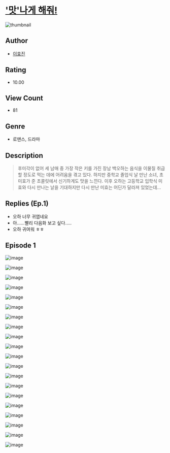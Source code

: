 # ['맛'나게 해줘!](https://comic.naver.com/challenge/list?titleId=810837)
![thumbnail](https://image-comic.pstatic.net/user_contents_data/challenge_comic/2023/05/24/266394/upload_7075264300867598642_480x623.jpeg)

## Author
- [이효진](https://comic.naver.com/artistTitle?id=266394)

## Rating
- 10.00

## View Count
- 81

## Genre
- 로맨스, 드라마

## Description
> 후미각이 없어 세 남매 중 가장 작은 키를 가진 장남 백오하는 음식을 이물질 취급할 정도로 먹는 데에 어려움을 겪고 있다. 하지만 중학교 졸업식 날 만난 소녀, 초미효가 준 초콜릿에서 신기하게도 맛을 느낀다. 이후 오하는 고등학교 입학식 미효와 다시 만나는 날을 기대하지만 다시 만난 미효는 어딘가 달라져 있었는데...

## Replies (Ep.1)
- 오하 너무 귀엽네요
- 아......빨리 다음화 보고 싶다.....
- 오하 귀여워 ㅎㅎ

## Episode 1
![image](https://image-comic.pstatic.net/user_contents_data/challenge_comic/2023/05/25/266394/upload_3990523754273256550.jpeg)

![image](https://image-comic.pstatic.net/user_contents_data/challenge_comic/2023/05/25/266394/upload_3545516192567801910.jpeg)

![image](https://image-comic.pstatic.net/user_contents_data/challenge_comic/2023/05/25/266394/upload_3474304338572489313.jpeg)

![image](https://image-comic.pstatic.net/user_contents_data/challenge_comic/2023/05/25/266394/upload_3907215940062885219.jpeg)

![image](https://image-comic.pstatic.net/user_contents_data/challenge_comic/2023/05/25/266394/upload_7364565584248518711.jpeg)

![image](https://image-comic.pstatic.net/user_contents_data/challenge_comic/2023/05/25/266394/upload_3846699030543413858.jpeg)

![image](https://image-comic.pstatic.net/user_contents_data/challenge_comic/2023/05/26/266394/upload_3761966271507544121.jpeg)

![image](https://image-comic.pstatic.net/user_contents_data/challenge_comic/2023/05/25/266394/upload_7147275509328798049.jpeg)

![image](https://image-comic.pstatic.net/user_contents_data/challenge_comic/2023/05/25/266394/upload_3977862886368818487.jpeg)

![image](https://image-comic.pstatic.net/user_contents_data/challenge_comic/2023/05/25/266394/upload_3774913930585257529.jpeg)

![image](https://image-comic.pstatic.net/user_contents_data/challenge_comic/2023/05/25/266394/upload_7076343793769918516.jpeg)

![image](https://image-comic.pstatic.net/user_contents_data/challenge_comic/2023/05/25/266394/upload_7291390710323100002.jpeg)

![image](https://image-comic.pstatic.net/user_contents_data/challenge_comic/2023/05/25/266394/upload_7220222621943740470.jpeg)

![image](https://image-comic.pstatic.net/user_contents_data/challenge_comic/2023/05/25/266394/upload_3775480372450637879.jpeg)

![image](https://image-comic.pstatic.net/user_contents_data/challenge_comic/2023/05/25/266394/upload_3473795079149216054.jpeg)

![image](https://image-comic.pstatic.net/user_contents_data/challenge_comic/2023/05/25/266394/upload_3976734757424019813.jpeg)

![image](https://image-comic.pstatic.net/user_contents_data/challenge_comic/2023/05/25/266394/upload_3618132548996130405.jpeg)

![image](https://image-comic.pstatic.net/user_contents_data/challenge_comic/2023/05/25/266394/upload_7378641550042412345.jpeg)

![image](https://image-comic.pstatic.net/user_contents_data/challenge_comic/2023/05/25/266394/upload_7219607964090786355.jpeg)

![image](https://image-comic.pstatic.net/user_contents_data/challenge_comic/2023/05/25/266394/upload_7076112016550737970.jpeg)
